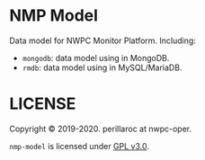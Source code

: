 # NMP Model

Data model for NWPC Monitor Platform. Including:

- `mongodb`: data model using in MongoDB.
- `rmdb`: data model using in MySQL/MariaDB.

# LICENSE

Copyright &copy; 2019-2020. perillaroc at nwpc-oper.

`nmp-model` is licensed under [GPL v3.0](./LICENSE.md).